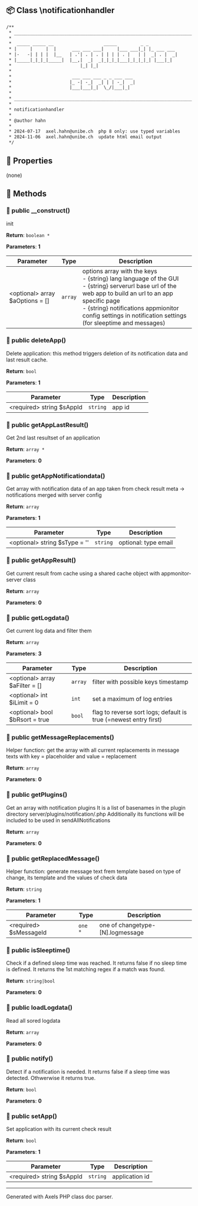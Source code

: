 ## 📦 Class \notificationhandler

```txt
/**
 * ____________________________________________________________________________
 * 
 *  _____ _____ __                   _____         _ _           
 * |     |     |  |      ___ ___ ___|     |___ ___|_| |_ ___ ___ 
 * |-   -| | | |  |__   | .'| . | . | | | | . |   | |  _| . |  _|
 * |_____|_|_|_|_____|  |__,|  _|  _|_|_|_|___|_|_|_|_| |___|_|  
 *                          |_| |_|                              
 *                                                                                                                             
 *                       ___ ___ ___ _ _ ___ ___                                      
 *                      |_ -| -_|  _| | | -_|  _|                                     
 *                      |___|___|_|  \_/|___|_|                                       
 *                                                               
 * ____________________________________________________________________________
 * 
 * notificationhandler
 *
 * @author hahn
 * 
 * 2024-07-17  axel.hahn@unibe.ch  php 8 only: use typed variables
 * 2024-11-06  axel.hahn@unibe.ch  update html email output
 */
```

## 🔶 Properties

(none)

## 🔷 Methods

### 🔹 public __construct()

init

**Return**: `boolean *`

**Parameters**: **1**

| Parameter | Type | Description
|--         |--    |--
| \<optional\> array $aOptions = [] | `array` | options array with the keys<br>                         - {string} lang       language of the GUI<br>                         - {string} serverurl  base url of the web app to build an url to an app specific page<br>                         - {string} notifications  appmionitor config settings in notification settings (for sleeptime and messages)


### 🔹 public deleteApp()

Delete application: this method triggers deletion of its notification data and last result cache.

**Return**: `bool`

**Parameters**: **1**

| Parameter | Type | Description
|--         |--    |--
| \<required\> string $sAppId | `string` | app id


### 🔹 public getAppLastResult()

Get 2nd last resultset of an application

**Return**: `array *`

**Parameters**: **0**


### 🔹 public getAppNotificationdata()

Get array with notification data of an apptaken from check result meta -> notifications merged with server config

**Return**: `array`

**Parameters**: **1**

| Parameter | Type | Description
|--         |--    |--
| \<optional\> string $sType = '' | `string` | optional: type email|slack; defailt: false (=return all keys)


### 🔹 public getAppResult()

Get current result from cache using a shared cache object with appmonitor-server class

**Return**: `array`

**Parameters**: **0**


### 🔹 public getLogdata()

Get current log data and filter them

**Return**: `array`

**Parameters**: **3**

| Parameter | Type | Description
|--         |--    |--
| \<optional\> array $aFilter = [] | `array` | filter with possible keys timestamp|changetype|status|appid|message (see addLogitem())
| \<optional\> int $iLimit = 0 | `int` | set a maximum of log entries
| \<optional\> bool $bRsort = true | `bool` | flag to reverse sort logs; default is true (=newest entry first)


### 🔹 public getMessageReplacements()

Helper function: get the array with all current replacements in message texts with key = placeholder and value = replacement

**Return**: `array`

**Parameters**: **0**


### 🔹 public getPlugins()

Get an array with notification pluginsIt is a list of basenames in the plugin directory server/plugins/notification/.phpAdditionally its functions will be included to be used in sendAllNotifications

**Return**: `array`

**Parameters**: **0**


### 🔹 public getReplacedMessage()

Helper function: generate message text frem template based on type ofchange, its template and the values of check data

**Return**: `string`

**Parameters**: **1**

| Parameter | Type | Description
|--         |--    |--
| \<required\> $sMessageId | `one *` | one of changetype-[N].logmessage | changetype-[N].email.message | email.subject


### 🔹 public isSleeptime()

Check if a defined sleep time was reached.It returns false if no sleep time is defined.It returns the 1st matching regex if a match was found.

**Return**: `string|bool`

**Parameters**: **0**


### 🔹 public loadLogdata()

Read all sored logdata

**Return**: `array`

**Parameters**: **0**


### 🔹 public notify()

Detect if a notification is needed.It returns false if a sleep time was detected. Othwerwise it returns true.

**Return**: `bool`

**Parameters**: **0**


### 🔹 public setApp()

Set application with its current check result

**Return**: `bool`

**Parameters**: **1**

| Parameter | Type | Description
|--         |--    |--
| \<required\> string $sAppId | `string` | application id




---
Generated with Axels PHP class doc parser.